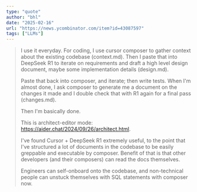 ```yaml
---
type: "quote"
author: "bhl"
date: "2025-02-16"
url: "https://news.ycombinator.com/item?id=43087597"
tags: ["LLMs"]
---
```


> I use it everyday.
> For coding, I use cursor composer to gather context about the existing codebase (context.md). Then I paste that into DeepSeek R1 to iterate on requirements and draft a high level design document, maybe some implementation details (design.md).
>
> Paste that back into composer, and iterate; then write tests. When I'm almost done, I ask composer to generate me a document on the changes it made and I double check that with R1 again for a final pass (changes.md).
>
> Then I'm basically done.
>
> This is architect-editor mode: https://aider.chat/2024/09/26/architect.html.
>
> I've found Cursor + DeepSeek R1 extremely useful, to the point that I've structured a lot of documents in the codebase to be easily greppable and executable by composer. Benefit of that is that other developers (and their composers) can read the docs themselves.
>
> Engineers can self-onboard onto the codebase, and non-technical people can unstuck themselves with SQL statements with composer now.